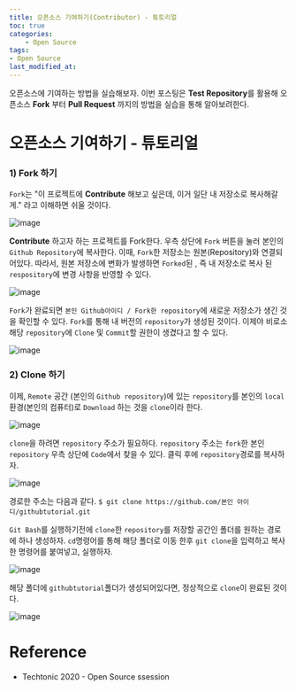 ```yaml
---
title: 오픈소스 기여하기(Contributor) - 튜토리얼
toc: true
categories:	
    - Open Source
tags:
- Open Source
last_modified_at: 
---
```


  오픈소스에 기여하는 방법을 실습해보자. 이번 포스팅은 **Test Repository**를 활용해 오픈소스 **Fork** 부터 **Pull Request** 까지의 방법을 실습을 통해 알아보려한다.

# 오픈소스 기여하기 - 튜토리얼

### 1) Fork 하기

`Fork`는 "이 프로젝트에 **Contribute** 해보고 싶은데, 이거 일단 내 저장소로 복사해갈게." 라고 이해하면 쉬울 것이다.

![image](https://user-images.githubusercontent.com/49560745/104179225-dc970880-544e-11eb-9cc8-d695546e541e.png)

 **Contribute** 하고자 하는 프로젝트를 Fork한다. 우측 상단에 `Fork` 버튼을 눌러 본인의 `Github Repository`에 복사한다. 이때, `Fork`한 저장소는 원본(Repository)와 연결되어있다. 따라서, 원본 저장소에 변화가 발생하면 `Forked`된 , 즉 내 저장소로 복사 된 `respository`에 변경 사항을 반영할 수 있다.

![image](https://user-images.githubusercontent.com/49560745/104177225-c50a5080-544b-11eb-9783-be4020d565aa.png)

`Fork`가 완료되면 `본인 Github아이디 / Fork한 repository`에 새로운 저장소가 생긴 것을 확인할 수 있다. `Fork`를 통해 내 버전의 `repository`가 생성된 것이다. 이제야 비로소 해당 `repository`에 `Clone` 및 `Commit`할 권한이 생겼다고 할 수 있다.

![image](https://user-images.githubusercontent.com/49560745/104178326-79f13d00-544d-11eb-835c-7cde348a149d.png)



### 2) Clone 하기

 이제, `Remote` 공간 (본인의 `Github repository`)에 있는 `repository`를 본인의 `local` 환경(본인의 컴퓨터)로 `Download` 하는 것을 `clone`이라 한다. 

![image](https://user-images.githubusercontent.com/49560745/104179503-4ca58e80-544f-11eb-9a5f-11230e248b7a.png)

`clone`을 하려면 `repository` 주소가 필요하다. `repository` 주소는 `fork`한 본인 `repository` 우측 상단에 `Code`에서 찾을 수 있다. 클릭 후에 `repository`경로를 복사하자. 

![image](https://user-images.githubusercontent.com/49560745/104179808-c6d61300-544f-11eb-9637-10496b5fbaba.png)

경로한 주소는 다음과 같다. `$ git clone https://github.com/본인 아이디/githubtutorial.git`

`Git Bash`를 실행하기전에 `clone`한 `repository`를 저장할 공간인 폴더를 원하는 경로에 하나 생성하자. `cd`명령어를 통해 해당 폴더로 이동 한후 `git clone`을 입력하고 복사한 명령어를 붙여넣고, 실행하자.

![image](https://user-images.githubusercontent.com/49560745/104180487-8a56e700-5450-11eb-95f0-b69c6224a1bd.png)

해당 폴더에 `githubtutorial`폴더가 생성되어있다면, 정상적으로 `clone`이 완료된 것이다.

![image](https://user-images.githubusercontent.com/49560745/104180549-a5295b80-5450-11eb-8f5f-7af63e7989d4.png)



# Reference

- Techtonic 2020 - Open Source ssession

